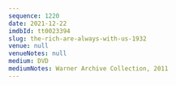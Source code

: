 ```yaml
---
sequence: 1220
date: 2021-12-22
imdbId: tt0023394
slug: the-rich-are-always-with-us-1932
venue: null
venueNotes: null
medium: DVD
mediumNotes: Warner Archive Collection, 2011
---
```

